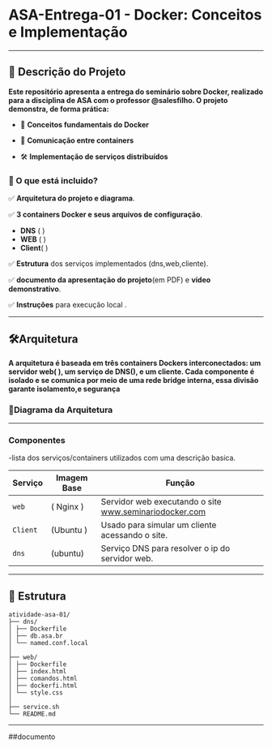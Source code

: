 # ASA-Entrega-01 - Docker: Conceitos e Implementação
---
## 📌 Descrição do Projeto
**Este repositório apresenta a entrega do seminário sobre Docker, realizado para a disciplina de ASA com o professor @salesfilho. O projeto demonstra, de forma prática:**
- 🐳 **Conceitos fundamentais do Docker**

- 🔗 **Comunicação entre containers**

- 🛠️ **Implementação de serviços distribuídos**


### 🧩 O que está incluido?
✅ **Arquitetura do projeto e diagrama**.  

✅ **3 containers Docker e seus arquivos de configuração**.  
- **DNS** ( )  
- **WEB** ( )   
- **Client**( )
  
✅ **Estrutura** dos serviços implementados (dns,web,cliente).  

✅ **documento da apresentação do projeto**(em PDF) e **vídeo demonstrativo**.  

✅ **Instruções** para execução local .

----
## 🛠️Arquitetura 

**A arquitetura é baseada em três containers Dockers interconectados: um servidor web( ), um serviço de DNS(), e um cliente. Cada componente é isolado e se comunica por meio de uma rede bridge interna, essa divisão garante isolamento,e segurança**

### 📜Diagrama da Arquitetura



---

### Componentes
-lista dos serviços/containers utilizados com uma descrição basica.

| Serviço | Imagem Base     | Função                          |
|---------|------------------|---------------------------------|
| `web`   |  ( Nginx )      | Servidor web executando o site www.seminariodocker.com |
| `Client`   | (Ubuntu ) | Usado para simular um cliente acessando o site.    |
| `dns`   | (ubuntu)    | Serviço DNS para resolver o ip do servidor web.   |

---
## 📁 Estrutura

```
atividade-asa-01/
├── dns/
│ ├── Dockerfile
│ ├── db.asa.br
│ └── named.conf.local
│
├── web/
│ ├── Dockerfile
│ ├── index.html
│ ├── comandos.html
│ ├── dockerfi.html
│ └── style.css
│
├── service.sh
└── README.md
```
---
##documento
